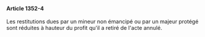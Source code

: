 #### Article 1352-4

Les restitutions dues par un mineur non émancipé ou par un majeur protégé sont réduites à hauteur du profit qu'il a retiré de l'acte annulé.


